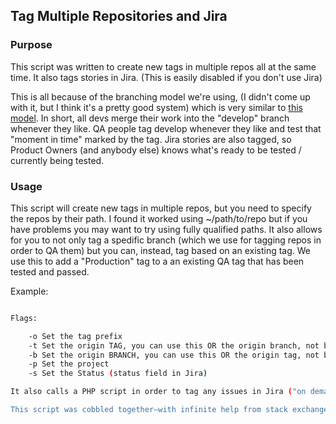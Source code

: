 ## Tag Multiple Repositories and Jira

### Purpose
This script was written to create new tags in multiple repos all at the same time. It also tags stories in Jira. (This is easily disabled if you don't use Jira) 

This is all because of the branching model we're using, (I didn't come up with it, but I think it's a pretty good system) which is very similar to [this model](http://nvie.com/posts/a-successful-git-branching-model). In short, all devs merge their work into the "develop" branch whenever they like. QA people tag develop whenever they like and test that "moment in time" marked by the tag. Jira stories are also tagged, so Product Owners (and anybody else) knows what's ready to be tested / currently being tested.

### Usage
This script will create new tags in multiple repos, but you need to specify the repos by their path. I found it worked using ~/path/to/repo but if you have problems you may want to try using fully qualified paths. It also allows for you to not only tag a spedific branch (which we use for tagging repos in order to QA them) but you can, instead, tag based on an existing tag. We use this to add a "Production" tag to a an existing QA tag that has been tested and passed.

Example:

``` ./tag-multiple-repos.sh -o tag_prefix -p project_name -b existing_branch /path/to/repo1 /path/for/repo2 /path/leading/to/repo3 

Flags:

    -o Set the tag prefix
    -t Set the origin TAG, you can use this OR the origin branch, not both
    -b Set the origin BRANCH, you can use this OR the origin tag, not both
    -p Set the project
    -s Set the Status (status field in Jira)

It also calls a PHP script in order to tag any issues in Jira ("on demand" Jira) that are in a specified project and in a specified status (or column, if you're using Agile methodologies) with the same tag. The PHP script was written by Evan Frohlich <evan.frohlich@controlgroup.com>

This script was cobbled together—with infinite help from stack exchange—by Dan Meltz <dan@controlgroup.com>
